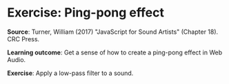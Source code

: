 # Exercise: Ping-pong effect

**Source**: Turner, William (2017) "JavaScript for Sound Artists" (Chapter 18). CRC Press.

**Learning outcome**: Get a sense of how to create a ping-pong effect in Web Audio.

**Exercise**: Apply a low-pass filter to a sound. 

